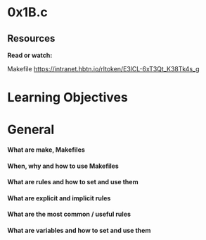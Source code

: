 # 0x1B.c

## Resources
<b>Read or watch:</b>

Makefile
https://intranet.hbtn.io/rltoken/E3lCL-6xT3Qt_K38Tk4s_g

# Learning Objectives
# General

#### What are make, Makefiles
#### When, why and how to use Makefiles
#### What are rules and how to set and use them
#### What are explicit and implicit rules
#### What are the most common / useful rules
#### What are variables and how to set and use them
